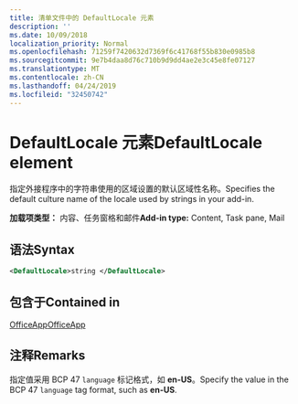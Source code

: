 ```yaml
---
title: 清单文件中的 DefaultLocale 元素
description: ''
ms.date: 10/09/2018
localization_priority: Normal
ms.openlocfilehash: 71259f7420632d7369f6c41768f55b830e0985b8
ms.sourcegitcommit: 9e7b4daa8d76c710b9d9dd4ae2e3c45e8fe07127
ms.translationtype: MT
ms.contentlocale: zh-CN
ms.lasthandoff: 04/24/2019
ms.locfileid: "32450742"
---
```

# <a name="defaultlocale-element"></a><span data-ttu-id="93f08-102">DefaultLocale 元素</span><span class="sxs-lookup"><span data-stu-id="93f08-102">DefaultLocale element</span></span>

<span data-ttu-id="93f08-103">指定外接程序中的字符串使用的区域设置的默认区域性名称。</span><span class="sxs-lookup"><span data-stu-id="93f08-103">Specifies the default culture name of the locale used by strings in your add-in.</span></span>

<span data-ttu-id="93f08-104">**加载项类型：** 内容、任务窗格和邮件</span><span class="sxs-lookup"><span data-stu-id="93f08-104">**Add-in type:** Content, Task pane, Mail</span></span>

## <a name="syntax"></a><span data-ttu-id="93f08-105">语法</span><span class="sxs-lookup"><span data-stu-id="93f08-105">Syntax</span></span>

```XML
<DefaultLocale>string </DefaultLocale>
```

## <a name="contained-in"></a><span data-ttu-id="93f08-106">包含于</span><span class="sxs-lookup"><span data-stu-id="93f08-106">Contained in</span></span>

[<span data-ttu-id="93f08-107">OfficeApp</span><span class="sxs-lookup"><span data-stu-id="93f08-107">OfficeApp</span></span>](officeapp.md)

## <a name="remarks"></a><span data-ttu-id="93f08-108">注释</span><span class="sxs-lookup"><span data-stu-id="93f08-108">Remarks</span></span>

<span data-ttu-id="93f08-109">指定值采用 BCP 47 `language` 标记格式，如 **en-US**。</span><span class="sxs-lookup"><span data-stu-id="93f08-109">Specify the value in the BCP 47  `language` tag format, such as **en-US**.</span></span>


